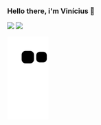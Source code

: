 ### Hello there, i'm Vinícius 👋

<a href="https://www.instagram.com/_meninoincrivel/" target="_blank"><img src="https://img.shields.io/badge/-Instagram-%23E4405F?style=for-the-badge&logo=instagram&logoColor=white" target="_blank"></a>
<a href = "mailto:viniciuscarlos767.cv@gmail.com"><img src="https://img.shields.io/badge/-Gmail-%23333?style=for-the-badge&logo=gmail&logoColor=red" target="_blank"></a>

![Snake animation](https://github.com/rafaballerini/rafaballerini/blob/output/github-contribution-grid-snake.svg)

<!--
**VnzinGarcia/VnzinGarcia** is a ✨ _special_ ✨ repository because its `README.md` (this file) appears on your GitHub profile.

Here are some ideas to get you started:

- 🔭 I’m currently working on ...
- 🌱 I’m currently learning ...
- 👯 I’m looking to collaborate on ...
- 🤔 I’m looking for help with ...
- 💬 Ask me about ...
- 📫 How to reach me: ...
- 😄 Pronouns: ...
- ⚡ Fun fact: ...
-->
